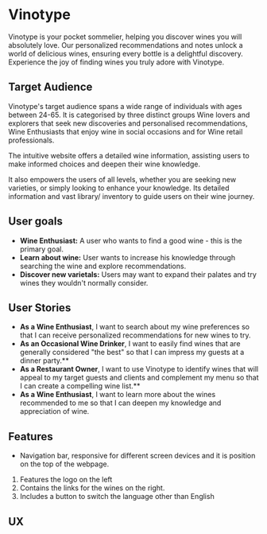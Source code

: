 # Vinotype

Vinotype is your pocket sommelier, helping you discover wines you will absolutely love. Our personalized recommendations and notes unlock a world of delicious wines, ensuring every bottle is a delightful discovery. Experience the joy of finding wines you truly adore with Vinotype.

## Target Audience

Vinotype's target audience spans a wide range of individuals with ages between 24-65. It is categorised by three distinct groups Wine lovers and explorers that seek new discoveries and personalised recommendations, Wine Enthusiasts that enjoy wine in social occasions and for Wine retail professionals.

The intuitive website offers a detailed wine information, assisting users to make informed choices and 
deepen their wine knowledge.

It also empowers the users of all levels, whether you are seeking new varieties, or simply looking to enhance your knowledge. Its detailed information and vast library/ inventory to guide users on their wine
journey.

## User goals 

* **Wine Enthusiast:** A user who wants to find a good wine - this is the primary goal.
* **Learn about wine:**  User wants to increase his knowledge through searching the wine  and explore 
recommendations.
* **Discover new varietals:** Users may want to expand their palates and try wines they wouldn't normally consider.

## User Stories 
* **As a Wine Enthusiast**, I want to search about my wine preferences so that I can receive personalized recommendations for new wines to try.
* **As an Occasional Wine Drinker**, I want to easily find wines that are generally considered "the best" so that I can impress my guests at a dinner party.**
* **As a Restaurant Owner**, I want to use Vinotype to identify wines that will appeal to my target guests and clients and complement my menu so that I can create a compelling wine list.**
* **As a Wine Enthusiast**, I want to learn more about the wines recommended to me so that I can deepen my knowledge and appreciation of wine.


## Features 

- Navigation bar, responsive for different screen devices and it is position on the top of the webpage. 

1. Features the logo on the left 
2. Contains the links for the wines on the right.
3. Includes a button to switch the language other than English 


## UX 

